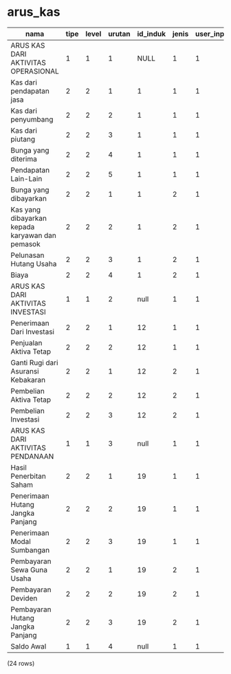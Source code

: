 arus_kas
========

|                      nama                       | tipe | level | urutan | id_induk | jenis | user_input |
|-------------------------------------------------|------|-------|--------|----------|-------|------------|
| ARUS KAS DARI AKTIVITAS OPERASIONAL             | 1    | 1     | 1      | NULL     | 1     | 1          | 1 |
| Kas dari pendapatan jasa                        | 2    | 2     | 1      | 1        | 1     | 1          | 1 |
| Kas dari penyumbang                             | 2    | 2     | 2      | 1        | 1     | 1          | 1 |
| Kas dari piutang                                | 2    | 2     | 3      | 1        | 1     | 1          | 1 |
| Bunga yang diterima                             | 2    | 2     | 4      | 1        | 1     | 1          | 1 |
| Pendapatan Lain-Lain                            | 2    | 2     | 5      | 1        | 1     | 1          | 1 |
| Bunga yang dibayarkan                           | 2    | 2     | 1      | 1        | 2     | 1          | 1 |
| Kas yang dibayarkan kepada karyawan dan pemasok | 2    | 2     | 2      | 1        | 2     | 1          | 1 |
| Pelunasan Hutang Usaha                          | 2    | 2     | 3      | 1        | 2     | 1          | 1 |
| Biaya                                           | 2    | 2     | 4      | 1        | 2     | 1          | 1 |
| ARUS KAS DARI AKTIVITAS INVESTASI               | 1    | 1     | 2      | null     | 1     | 1          | 1 |
| Penerimaan Dari Investasi                       | 2    | 2     | 1      | 12       | 1     | 1          | 1 |
| Penjualan Aktiva Tetap                          | 2    | 2     | 2      | 12       | 1     | 1          | 1 |
| Ganti Rugi dari Asuransi Kebakaran              | 2    | 2     | 1      | 12       | 2     | 1          | 1 |
| Pembelian Aktiva Tetap                          | 2    | 2     | 2      | 12       | 2     | 1          | 1 |
| Pembelian Investasi                             | 2    | 2     | 3      | 12       | 2     | 1          | 1 |
| ARUS KAS DARI AKTIVITAS PENDANAAN               | 1    | 1     | 3      | null     | 1     | 1          | 1 |
| Hasil Penerbitan Saham                          | 2    | 2     | 1      | 19       | 1     | 1          | 1 |
| Penerimaan Hutang Jangka Panjang                | 2    | 2     | 2      | 19       | 1     | 1          | 1 |
| Penerimaan Modal Sumbangan                      | 2    | 2     | 3      | 19       | 1     | 1          | 1 |
| Pembayaran Sewa Guna Usaha                      | 2    | 2     | 1      | 19       | 2     | 1          | 1 |
| Pembayaran Deviden                              | 2    | 2     | 2      | 19       | 2     | 1          | 1 |
| Pembayaran Hutang Jangka Panjang                | 2    | 2     | 3      | 19       | 2     | 1          | 1 |
| Saldo Awal                                      | 1    | 1     | 4      | null     | 1     | 1          | 1 |
(24 rows)

